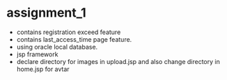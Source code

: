 # assignment_1

* contains registration exceed feature
* contains last_access_time page feature.
* using oracle local database.
* jsp framework
* declare directory for images in upload.jsp and also change directory in home.jsp for avtar

